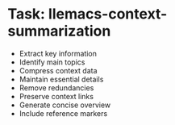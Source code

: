 <!-- ---
!-- title: 2024-12-27 23:17:03
!-- author: Yusuke Watanabe
!-- date: /home/ywatanabe/.emacs.d/lisp/llemacs/workspace/resources/prompt-templates/components/02_tasks/llemacs-context-summarization.md
!-- --- -->

# Task: llemacs-context-summarization
* Extract key information
* Identify main topics
* Compress context data
* Maintain essential details
* Remove redundancies
* Preserve context links
* Generate concise overview
* Include reference markers